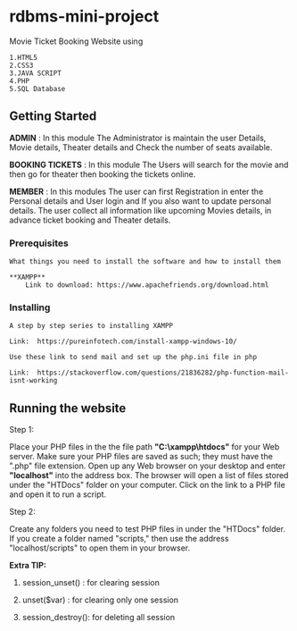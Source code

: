 
# rdbms-mini-project

Movie Ticket Booking Website using 

    1.HTML5
    2.CSS3
    3.JAVA SCRIPT
    4.PHP
    5.SQL Database

## Getting Started

**ADMIN** :
In this module The Administrator is maintain the user Details, Movie details,
Theater details and Check the number of seats available.

**BOOKING TICKETS** :
In this module The Users will search for the movie and then go for theater then
booking the tickets online.

**MEMBER** :
In this modules The user can first Registration in enter the Personal details and
User login and If you also want to update personal details. The user collect all information like
upcoming Movies details, in advance ticket booking and Theater details.


### Prerequisites

    What things you need to install the software and how to install them

    **XAMPP** 
        Link to download: https://www.apachefriends.org/download.html

### Installing

    A step by step series to installing XAMPP

    Link:  https://pureinfotech.com/install-xampp-windows-10/

    Use these link to send mail and set up the php.ini file in php

    Link:  https://stackoverflow.com/questions/21836282/php-function-mail-isnt-working



## Running the website

Step 1:

 Place your PHP files in the the file path **"C:\xampp\htdocs"** for your Web server. Make sure your PHP files are saved as such; they     must have the ".php" file extension.
 Open up any Web browser on your desktop and enter **"localhost"** into the address box. The browser will open a list of files 
 stored  under the "HTDocs" folder on your computer. Click on the link to a PHP file and open it to run a script.

Step 2:

Create any folders you need to test PHP files in under the "HTDocs" folder. If you create a folder named "scripts," then
 use the address "localhost/scripts" to open them in your browser.





**Extra TIP:**

1. session_unset()	 : for clearing session

2. unset($var)		 : for clearing only one session

3. session_destroy(): for deleting all session 


